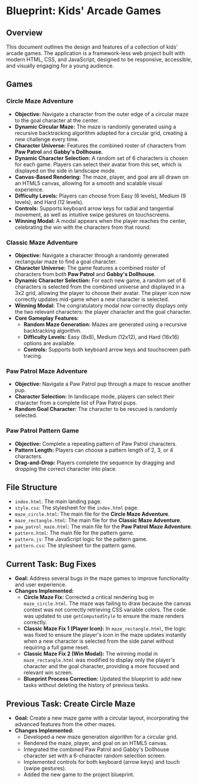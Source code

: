 # Blueprint: Kids' Arcade Games

## Overview

This document outlines the design and features of a collection of kids' arcade games. The application is a framework-less web project built with modern HTML, CSS, and JavaScript, designed to be responsive, accessible, and visually engaging for a young audience.

## Games

### Circle Maze Adventure

*   **Objective:** Navigate a character from the outer edge of a circular maze to the goal character at the center.
*   **Dynamic Circular Maze:** The maze is randomly generated using a recursive backtracking algorithm adapted for a circular grid, creating a new challenge every time.
*   **Character Universe:** Features the combined roster of characters from **Paw Patrol** and **Gabby's Dollhouse**.
*   **Dynamic Character Selection:** A random set of 6 characters is chosen for each game. Players can select their avatar from this set, which is displayed on the side in landscape mode.
*   **Canvas-Based Rendering:** The maze, player, and goal are all drawn on an HTML5 canvas, allowing for a smooth and scalable visual experience.
*   **Difficulty Levels:** Players can choose from Easy (6 levels), Medium (9 levels), and Hard (12 levels).
*   **Controls:** Supports keyboard arrow keys for radial and tangential movement, as well as intuitive swipe gestures on touchscreens.
*   **Winning Modal:** A modal appears when the player reaches the center, celebrating the win with the characters from that round.

### Classic Maze Adventure

*   **Objective:** Navigate a character through a randomly generated rectangular maze to find a goal character.
*   **Character Universe:** The game features a combined roster of characters from both **Paw Patrol** and **Gabby's Dollhouse**.
*   **Dynamic Character Selection:** For each new game, a random set of 6 characters is selected from the combined universe and displayed in a 3x2 grid, allowing the player to choose their avatar. The player icon now correctly updates mid-game when a new character is selected.
*   **Winning Modal:** The congratulatory modal now correctly displays only the two relevant characters: the player character and the goal character.
*   **Core Gameplay Features:**
    *   **Random Maze Generation:** Mazes are generated using a recursive backtracking algorithm.
    *   **Difficulty Levels:** Easy (8x8), Medium (12x12), and Hard (16x16) options are available.
    *   **Controls:** Supports both keyboard arrow keys and touchscreen path tracing.

### Paw Patrol Maze Adventure

*   **Objective:** Navigate a Paw Patrol pup through a maze to rescue another pup.
*   **Character Selection:** In landscape mode, players can select their character from a complete list of Paw Patrol pups.
*   **Random Goal Character:** The character to be rescued is randomly selected.

### Paw Patrol Pattern Game

*   **Objective:** Complete a repeating pattern of Paw Patrol characters.
*   **Pattern Length:** Players can choose a pattern length of 2, 3, or 4 characters.
*   **Drag-and-Drop:** Players complete the sequence by dragging and dropping the correct character into place.

## File Structure

*   `index.html`: The main landing page.
*   `style.css`: The stylesheet for the `index.html` page.
*   `maze_circle.html`: The main file for the **Circle Maze Adventure**.
*   `maze_rectangle.html`: The main file for the **Classic Maze Adventure**.
*   `paw_patrol_maze.html`: The main file for the **Paw Patrol Maze Adventure**.
*   `pattern.html`: The main file for the pattern game.
*   `pattern.js`: The JavaScript logic for the pattern game.
*   `pattern.css`: The stylesheet for the pattern game.

## Current Task: Bug Fixes

*   **Goal:** Address several bugs in the maze games to improve functionality and user experience.
*   **Changes Implemented:**
    *   **Circle Maze Fix:** Corrected a critical rendering bug in `maze_circle.html`. The maze was failing to draw because the canvas context was not correctly retrieving CSS variable colors. The code was updated to use `getComputedStyle` to ensure the maze renders correctly.
    *   **Classic Maze Fix 1 (Player Icon):** In `maze_rectangle.html`, the logic was fixed to ensure the player's icon in the maze updates instantly when a new character is selected from the side panel without requiring a full game reset.
    *   **Classic Maze Fix 2 (Win Modal):** The winning modal in `maze_rectangle.html` was modified to display only the player's character and the goal character, providing a more focused and relevant win screen.
    *   **Blueprint Process Correction:** Updated the blueprint to add new tasks without deleting the history of previous tasks.

## Previous Task: Create Circle Maze

*   **Goal:** Create a new maze game with a circular layout, incorporating the advanced features from the other mazes.
*   **Changes Implemented:**
    *   Developed a new maze generation algorithm for a circular grid.
    *   Rendered the maze, player, and goal on an HTML5 canvas.
    *   Integrated the combined Paw Patrol and Gabby's Dollhouse character set with a 6-character random selection screen.
    *   Implemented controls for both keyboard (arrow keys) and touch (swipe gestures).
    *   Added the new game to the project blueprint.
